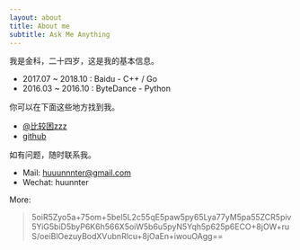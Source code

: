 ```yaml
---
layout: about
title: About me
subtitle: Ask Me Anything
---
```


我是金科，二十四岁，这是我的基本信息。

- 2017.07 ~ 2018.10 : Baidu - C++ / Go
- 2016.03 ~ 2016.10 : ByteDance - Python

你可以在下面这些地方找到我。

- [@比较困zzz](http://weibo.com/u/3105994941)
- [github](https://github.com/yichenluan/yichenluan.github.io)

如有问题，随时联系我。

- Mail: huuunnnter@gmail.com
- Wechat: huunnter

More:

> 5oiR5Zyo5a+75om+5bel5L2c55qE5paw5py65Lya77yM5pa55ZCR5piv5YiG5biD5byP6K6h566X5oiW5b6u5pyN5Yqh5p625p6ECO+8jOW+ruS/oeiBlOezuyBodXVubnRlcu+8jOaEn+iwouOAgg==
